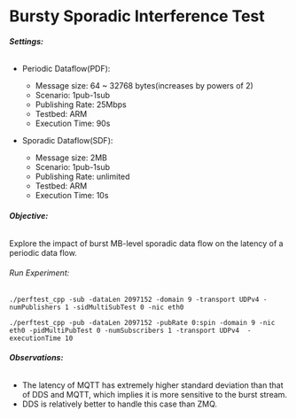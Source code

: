 # Bursty Sporadic Interference Test

###### **Settings:** 

- Periodic Dataflow(PDF):
  - Message size: 64 ~ 32768 bytes(increases by powers of 2)
  - Scenario: 1pub-1sub
  - Publishing Rate: 25Mbps
  - Testbed: ARM
  - Execution Time: 90s

- Sporadic Dataflow(SDF):
  - Message size: 2MB
  - Scenario: 1pub-1sub
  - Publishing Rate: unlimited
  - Testbed: ARM
  - Execution Time: 10s

###### **Objective:** 

Explore the impact of burst MB-level sporadic data flow on the latency of a periodic data flow. 

###### Run Experiment:

```shell
./perftest_cpp -sub -dataLen 2097152 -domain 9 -transport UDPv4 -numPublishers 1 -sidMultiSubTest 0 -nic eth0

./perftest_cpp -pub -dataLen 2097152 -pubRate 0:spin -domain 9 -nic eth0 -pidMultiPubTest 0 -numSubscribers 1 -transport UDPv4  -executionTime 10
```

###### **Observations:**

- The latency of MQTT has extremely higher standard deviation than that of DDS and MQTT, which implies it is more sensitive to the burst stream.
- DDS is relatively better to handle this case than ZMQ.

